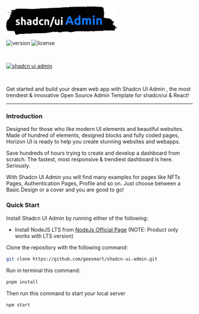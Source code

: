 
[<img align="center" alt="shadcn ui admin logo" width="300" src="https://github.com/geesmart/shadcn-ui-admin/blob/main/public/imgs/logo.png?raw=true" /> ](https://github.com/geesmart/shadcn-ui-admin)

![version](https://img.shields.io/badge/version-2.0.0-brightgreen.svg)
![license](https://img.shields.io/badge/license-MIT-blue.svg)

<p>&nbsp;</p>


[<img alt="shadcn ui admin" src="https://i.ibb.co/fdyTwz1/introduction-image-2.png" /> ](https://github.com/horizon-ui/horizon-ui-chakra)

<p>&nbsp;</p>


Get started and build your dream web app with Shadcn UI Admin , the most trendiest &
innovative Open Source Admin Template for shadcn/ui & React!

---

### Introduction

Designed for those who like modern UI elements and beautiful websites. Made of
hundred of elements, designed blocks and fully coded pages, Horizon UI is ready
to help you create stunning websites and webapps.

Save hundreds of hours trying to create and develop a dashboard from scratch.
The fastest, most responsive & trendiest dashboard is here. Seriously.

With Shadcn UI Admin you will find many examples for pages like NFTs Pages,
Authentication Pages, Profile and so on. Just choose between a Basic Design or a
cover and you are good to go!

### Quick Start

Install Shadcn UI Admin by running either of the following:

- Install NodeJS LTS from
  [NodeJs Official Page](https://nodejs.org/en/)
  (NOTE: Product only works with LTS version)

Clone the repository with the following command:

```bash
git clone https://github.com/geesmart/shadcn-ui-admin.git
```

Run in terminal this command:

```bash
pnpm install
```

Then run this command to start your local server

```bash
npm start
```
